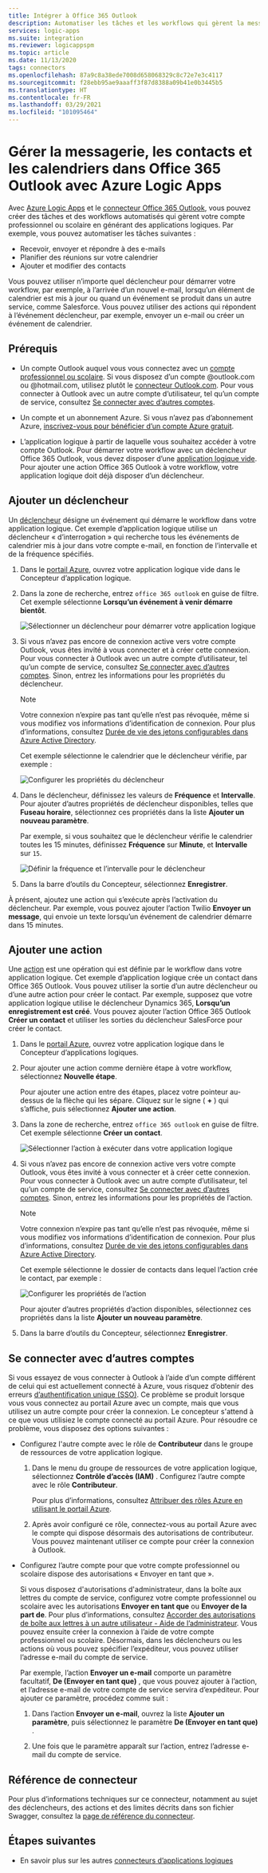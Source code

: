 ```yaml
---
title: Intégrer à Office 365 Outlook
description: Automatiser les tâches et les workflows qui gèrent la messagerie, les contacts et les calendriers dans Office 365 avec Azure Logic Apps
services: logic-apps
ms.suite: integration
ms.reviewer: logicappspm
ms.topic: article
ms.date: 11/13/2020
tags: connectors
ms.openlocfilehash: 87a9c8a38ede7008d658068329c8c72e7e3c4117
ms.sourcegitcommit: f28ebb95ae9aaaff3f87d8388a09b41e0b3445b5
ms.translationtype: HT
ms.contentlocale: fr-FR
ms.lasthandoff: 03/29/2021
ms.locfileid: "101095464"
---
```

# <a name="manage-email-contacts-and-calendars-in-office-365-outlook-by-using-azure-logic-apps"></a>Gérer la messagerie, les contacts et les calendriers dans Office 365 Outlook avec Azure Logic Apps

Avec [Azure Logic Apps](../logic-apps/logic-apps-overview.md) et le [connecteur Office 365 Outlook](/connectors/office365connector/), vous pouvez créer des tâches et des workflows automatisés qui gèrent votre compte professionnel ou scolaire en générant des applications logiques. Par exemple, vous pouvez automatiser les tâches suivantes :

* Recevoir, envoyer et répondre à des e-mails
* Planifier des réunions sur votre calendrier
* Ajouter et modifier des contacts

Vous pouvez utiliser n’importe quel déclencheur pour démarrer votre workflow, par exemple, à l’arrivée d’un nouvel e-mail, lorsqu’un élément de calendrier est mis à jour ou quand un événement se produit dans un autre service, comme Salesforce. Vous pouvez utiliser des actions qui répondent à l’événement déclencheur, par exemple, envoyer un e-mail ou créer un événement de calendrier.

## <a name="prerequisites"></a>Prérequis

* Un compte Outlook auquel vous vous connectez avec un [compte professionnel ou scolaire](https://www.office.com/). Si vous disposez d’un compte @outlook.com ou @hotmail.com, utilisez plutôt le [connecteur Outlook.com](../connectors/connectors-create-api-outlook.md). Pour vous connecter à Outlook avec un autre compte d’utilisateur, tel qu’un compte de service, consultez [Se connecter avec d’autres comptes](#connect-using-other-accounts).

* Un compte et un abonnement Azure. Si vous n’avez pas d’abonnement Azure, [inscrivez-vous pour bénéficier d’un compte Azure gratuit](https://azure.microsoft.com/free/?WT.mc_id=A261C142F).

* L’application logique à partir de laquelle vous souhaitez accéder à votre compte Outlook. Pour démarrer votre workflow avec un déclencheur Office 365 Outlook, vous devez disposer d’une [application logique vide](../logic-apps/quickstart-create-first-logic-app-workflow.md). Pour ajouter une action Office 365 Outlook à votre workflow, votre application logique doit déjà disposer d’un déclencheur.

## <a name="add-a-trigger"></a>Ajouter un déclencheur

Un [déclencheur](../logic-apps/logic-apps-overview.md#logic-app-concepts) désigne un événement qui démarre le workflow dans votre application logique. Cet exemple d’application logique utilise un déclencheur « d’interrogation » qui recherche tous les événements de calendrier mis à jour dans votre compte e-mail, en fonction de l’intervalle et de la fréquence spécifiés.

1. Dans le [portail Azure](https://portal.azure.com), ouvrez votre application logique vide dans le Concepteur d’application logique.

1. Dans la zone de recherche, entrez `office 365 outlook` en guise de filtre. Cet exemple sélectionne **Lorsqu’un événement à venir démarre bientôt**.
   
   ![Sélectionner un déclencheur pour démarrer votre application logique](./media/connectors-create-api-office365-outlook/office365-trigger.png)

1. Si vous n’avez pas encore de connexion active vers votre compte Outlook, vous êtes invité à vous connecter et à créer cette connexion. Pour vous connecter à Outlook avec un autre compte d’utilisateur, tel qu’un compte de service, consultez [Se connecter avec d’autres comptes](#connect-using-other-accounts). Sinon, entrez les informations pour les propriétés du déclencheur.

   > [!NOTE]
   > Votre connexion n’expire pas tant qu’elle n’est pas révoquée, même si vous modifiez vos informations d’identification de connexion. Pour plus d’informations, consultez [Durée de vie des jetons configurables dans Azure Active Directory](../active-directory/develop/active-directory-configurable-token-lifetimes.md).

   Cet exemple sélectionne le calendrier que le déclencheur vérifie, par exemple :

   ![Configurer les propriétés du déclencheur](./media/connectors-create-api-office365-outlook/select-calendar.png)

1. Dans le déclencheur, définissez les valeurs de **Fréquence** et **Intervalle**. Pour ajouter d’autres propriétés de déclencheur disponibles, telles que **Fuseau horaire**, sélectionnez ces propriétés dans la liste **Ajouter un nouveau paramètre**.

   Par exemple, si vous souhaitez que le déclencheur vérifie le calendrier toutes les 15 minutes, définissez **Fréquence** sur **Minute**, et **Intervalle** sur `15`. 

   ![Définir la fréquence et l’intervalle pour le déclencheur](./media/connectors-create-api-office365-outlook/calendar-settings.png)

1. Dans la barre d’outils du Concepteur, sélectionnez **Enregistrer**.

À présent, ajoutez une action qui s’exécute après l’activation du déclencheur. Par exemple, vous pouvez ajouter l’action Twilio **Envoyer un message**, qui envoie un texte lorsqu’un événement de calendrier démarre dans 15 minutes.

## <a name="add-an-action"></a>Ajouter une action

Une [action](../logic-apps/logic-apps-overview.md#logic-app-concepts) est une opération qui est définie par le workflow dans votre application logique. Cet exemple d’application logique crée un contact dans Office 365 Outlook. Vous pouvez utiliser la sortie d’un autre déclencheur ou d’une autre action pour créer le contact. Par exemple, supposez que votre application logique utilise le déclencheur Dynamics 365, **Lorsqu’un enregistrement est créé**. Vous pouvez ajouter l’action Office 365 Outlook **Créer un contact** et utiliser les sorties du déclencheur SalesForce pour créer le contact.

1. Dans le [portail Azure](https://portal.azure.com), ouvrez votre application logique dans le Concepteur d’applications logiques.

1. Pour ajouter une action comme dernière étape à votre workflow, sélectionnez **Nouvelle étape**. 

   Pour ajouter une action entre des étapes, placez votre pointeur au-dessus de la flèche qui les sépare. Cliquez sur le signe ( **+** ) qui s’affiche, puis sélectionnez **Ajouter une action**.

1. Dans la zone de recherche, entrez `office 365 outlook` en guise de filtre. Cet exemple sélectionne **Créer un contact**.

   ![Sélectionner l’action à exécuter dans votre application logique](./media/connectors-create-api-office365-outlook/office365-actions.png) 

1. Si vous n’avez pas encore de connexion active vers votre compte Outlook, vous êtes invité à vous connecter et à créer cette connexion. Pour vous connecter à Outlook avec un autre compte d’utilisateur, tel qu’un compte de service, consultez [Se connecter avec d’autres comptes](#connect-using-other-accounts). Sinon, entrez les informations pour les propriétés de l’action.

   > [!NOTE]
   > Votre connexion n’expire pas tant qu’elle n’est pas révoquée, même si vous modifiez vos informations d’identification de connexion. Pour plus d’informations, consultez [Durée de vie des jetons configurables dans Azure Active Directory](../active-directory/develop/active-directory-configurable-token-lifetimes.md).

   Cet exemple sélectionne le dossier de contacts dans lequel l’action crée le contact, par exemple :

   ![Configurer les propriétés de l’action](./media/connectors-create-api-office365-outlook/select-contacts-folder.png)

   Pour ajouter d’autres propriétés d’action disponibles, sélectionnez ces propriétés dans la liste **Ajouter un nouveau paramètre**.

1. Dans la barre d’outils du Concepteur, sélectionnez **Enregistrer**.

<a name="connect-using-other-accounts"></a>

## <a name="connect-using-other-accounts"></a>Se connecter avec d’autres comptes

Si vous essayez de vous connecter à Outlook à l’aide d’un compte différent de celui qui est actuellement connecté à Azure, vous risquez d’obtenir des erreurs [d’authentification unique (SSO)](../active-directory/manage-apps/what-is-single-sign-on.md). Ce problème se produit lorsque vous vous connectez au portail Azure avec un compte, mais que vous utilisez un autre compte pour créer la connexion. Le concepteur s'attend à ce que vous utilisiez le compte connecté au portail Azure. Pour résoudre ce problème, vous disposez des options suivantes :

* Configurez l'autre compte avec le rôle de **Contributeur** dans le groupe de ressources de votre application logique.

  1. Dans le menu du groupe de ressources de votre application logique, sélectionnez **Contrôle d’accès (IAM)** . Configurez l’autre compte avec le rôle **Contributeur**. 
  
     Pour plus d’informations, consultez [Attribuer des rôles Azure en utilisant le portail Azure](../role-based-access-control/role-assignments-portal.md).

  1. Après avoir configuré ce rôle, connectez-vous au portail Azure avec le compte qui dispose désormais des autorisations de contributeur. Vous pouvez maintenant utiliser ce compte pour créer la connexion à Outlook.

* Configurez l’autre compte pour que votre compte professionnel ou scolaire dispose des autorisations « Envoyer en tant que ».

   Si vous disposez d'autorisations d'administrateur, dans la boîte aux lettres du compte de service, configurez votre compte professionnel ou scolaire avec les autorisations **Envoyer en tant que** ou **Envoyer de la part de**. Pour plus d’informations, consultez [Accorder des autorisations de boîte aux lettres à un autre utilisateur - Aide de l’administrateur](/microsoft-365/admin/add-users/give-mailbox-permissions-to-another-user). Vous pouvez ensuite créer la connexion à l’aide de votre compte professionnel ou scolaire. Désormais, dans les déclencheurs ou les actions où vous pouvez spécifier l’expéditeur, vous pouvez utiliser l’adresse e-mail du compte de service.

   Par exemple, l’action **Envoyer un e-mail** comporte un paramètre facultatif, **De (Envoyer en tant que)** , que vous pouvez ajouter à l’action, et l’adresse e-mail de votre compte de service servira d’expéditeur. Pour ajouter ce paramètre, procédez comme suit :

   1. Dans l’action **Envoyer un e-mail**, ouvrez la liste **Ajouter un paramètre**, puis sélectionnez le paramètre **De (Envoyer en tant que)** .

   1. Une fois que le paramètre apparaît sur l’action, entrez l’adresse e-mail du compte de service.

## <a name="connector-reference"></a>Référence de connecteur

Pour plus d’informations techniques sur ce connecteur, notamment au sujet des déclencheurs, des actions et des limites décrits dans son fichier Swagger, consultez la [page de référence du connecteur](/connectors/office365/). 

## <a name="next-steps"></a>Étapes suivantes

* En savoir plus sur les autres [connecteurs d’applications logiques](../connectors/apis-list.md)
